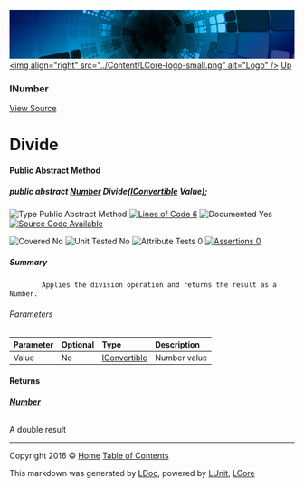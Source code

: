 ![](../Content/LCore-banner-small.png "")
[&lt;img align=&quot;right&quot; src=&quot;../Content/LCore-logo-small.png&quot; alt=&quot;Logo&quot; /&gt;](../../README.md)
[Up](INumber.md)

### INumber
[View Source](../Numbers/INumber.cs)

# Divide

#### Public Abstract Method

##### public abstract <strong><a href="Number.md" alt="">Number</a></strong> Divide(<a href="https://msdn.microsoft.com/en-us/library/system.iconvertible.aspx" alt="">IConvertible</a> Value);

![Type Public Abstract Method](http://b.repl.ca/v1/Type-Public%20Abstract%20Method-blue.png "") [![Lines of Code 6](http://b.repl.ca/v1/Lines%20of%20Code-6-blue.png "")](../Numbers/INumber.cs#L79)    ![Documented Yes](http://b.repl.ca/v1/Documented-Yes-brightgreen.png "") [![Source Code Available](http://b.repl.ca/v1/Source%20Code-Available-brightgreen.png "")](../Numbers/INumber.cs#L79)

![Covered No](http://b.repl.ca/v1/Covered-No-red.png "") ![Unit Tested No](http://b.repl.ca/v1/Unit%20Tested-No-lightgrey.png "") ![Attribute Tests 0](http://b.repl.ca/v1/Attribute%20Tests-0-lightgrey.png "") [![Assertions 0](http://b.repl.ca/v1/Assertions-0-lightgrey.png "")](../Numbers/INumber.cs)

##### Summary

            Applies the division operation and returns the result as a Number.
            

###### Parameters

Parameter | Optional | Type | Description
:---  | :---  | :---  | :--- 
Value | No | [IConvertible](https://msdn.microsoft.com/en-us/library/system.iconvertible.aspx) | Number value


#### Returns

###### **[Number](Number.md)**
A double result



---

Copyright 2016 &copy; [Home](../../README.md) [Table of Contents](../../TableOfContents.md)

This markdown was generated by [LDoc](https://github.com/CodeSingularity/LDoc), powered by [LUnit](https://github.com/CodeSingularity/LUnit), [LCore](https://github.com/CodeSingularity/LCore)
